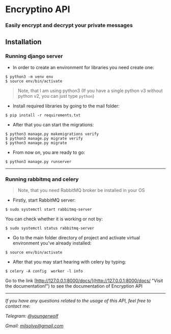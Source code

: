 # Encryptino API
### Easily encrypt and decrypt your private messages

## Installation
### Running django server

+ In order to create an environment for libraries you need create one:
```console
$ python3 -m venv env
$ source env/bin/activate
```
>Note, that I am using python3 (If you have a single python v3 without python v2, you can just type `python`)
+ Install required libraries by going to the mail folder:
```console
$ pip install -r requirements.txt
```
+ After that you can start the migrations:
```console
$ python3 manage.py makemigrations verify
$ python3 manage.py migrate verify
$ python3 manage.py migrate
```

+ From now on, you are ready to go:
```console
$ python3 manage.py runserver
```

<hr>

### Running rabbitmq and celery
>Note, that you need RabbitMQ broker be installed in your OS

+ Firstly, start RabbitMQ server:
```console
$ sudo systemctl start rabbitmq-server 
```
You can check whether it is working or not by:
```console
$ sudo systemctl status rabbitmq-server 
```
+ Go to the main folder directory of project and activate virtual environment you've already installed:
 ```console
$ source env/bin/activate
```
+ After that you may start hearing with celery by typing:

```console
$ celery -A config  worker -l info
```
Go to the link [http://127.0.0.1:8000/docs/](http://127.0.0.1:8000/docs/ "Visit the documentation!") to see the documentation of Encryption API


<hr>

*If you have any questions related to the usage of this API, feel free to contact me:*

*Telegram: [@youngerwolf](https://t.me/youngerwolf "Contact me via telegram!")*

*Gmail: [milsolve@gmail.com](mailto:milsolve@gmail.com "Contact me via gmail!")*

